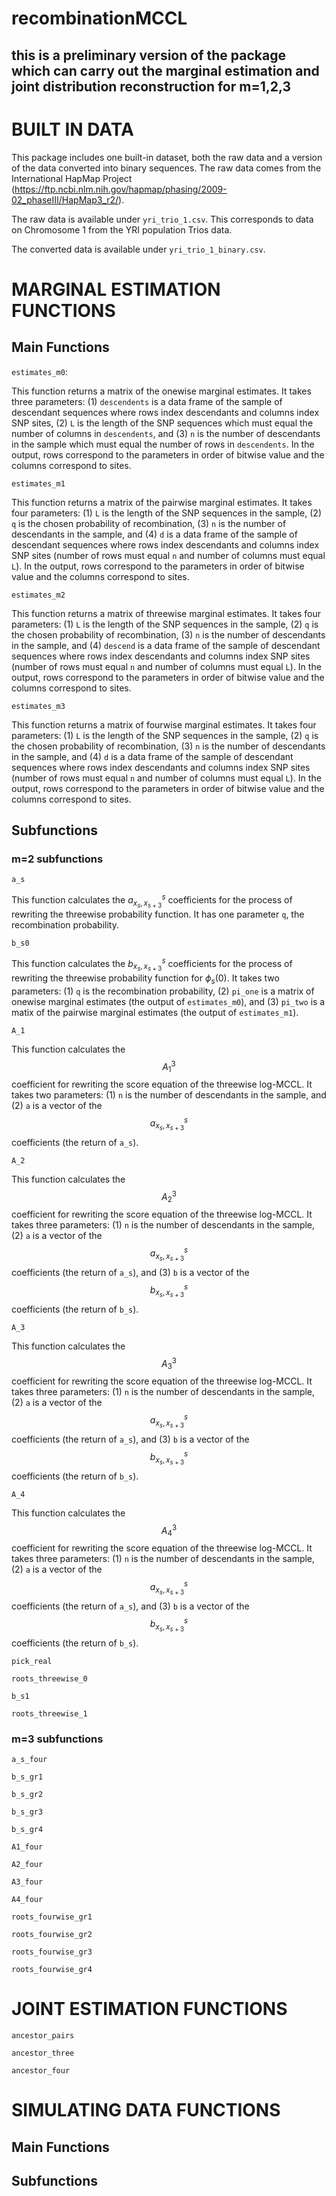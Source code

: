 # recombinationMCCL
## this is a preliminary version of the package which can carry out the marginal estimation and joint distribution reconstruction for m=1,2,3


# BUILT IN DATA

This package includes one built-in dataset, both the raw data and a version of the data converted into binary sequences. The raw data comes from the International HapMap Project (https://ftp.ncbi.nlm.nih.gov/hapmap/phasing/2009-02_phaseIII/HapMap3_r2/).

The raw data is available under `yri_trio_1.csv`. This corresponds to data on Chromosome 1 from the YRI population Trios data.

The converted data is available under `yri_trio_1_binary.csv`.

# MARGINAL ESTIMATION FUNCTIONS

## Main Functions

`estimates_m0`: 

This function returns a matrix of the onewise marginal estimates. It takes three parameters: (1) `descendents` is a data frame of the sample of descendant sequences where rows index descendants and columns index SNP sites, (2) `L` is the length of the SNP sequences which must equal the number of columns in `descendents`, and (3) `n` is the number of descendants in the sample which must equal the number of rows in `descendents`. In the output, rows correspond to the parameters in order of bitwise value and the columns correspond to sites.

`estimates_m1`

This function returns a matrix of the pairwise marginal estimates. It takes four parameters: (1) `L` is the length of the SNP sequences in the sample, (2) `q` is the chosen probability of recombination, (3) `n` is the number of descendants in the sample, and (4) `d` is a data frame of the sample of descendant sequences where rows index descendants and columns index SNP sites (number of rows must equal `n` and number of columns must equal `L`). In the output, rows correspond to the parameters in order of bitwise value and the columns correspond to sites.

`estimates_m2`

This function returns a matrix of threewise marginal estimates. It takes four parameters: (1) `L` is the length of the SNP sequences in the sample, (2) `q` is the chosen probability of recombination, (3) `n` is the number of descendants in the sample, and (4) `descend` is a data frame of the sample of descendant sequences where rows index descendants and columns index SNP sites (number of rows must equal `n` and number of columns must equal `L`). In the output, rows correspond to the parameters in order of bitwise value and the columns correspond to sites.

`estimates_m3`

This function returns a matrix of fourwise marginal estimates. It takes four parameters: (1) `L` is the length of the SNP sequences in the sample, (2) `q` is the chosen probability of recombination, (3) `n` is the number of descendants in the sample, and (4) `d` is a data frame of the sample of descendant sequences where rows index descendants and columns index SNP sites (number of rows must equal `n` and number of columns must equal `L`). In the output, rows correspond to the parameters in order of bitwise value and the columns correspond to sites.

## Subfunctions

### m=2 subfunctions

`a_s`

This function calculates the $a_{x_s,x_{s+3}}^s$ coefficients for the process of rewriting the threewise probability function. It has one parameter `q`, the recombination probability.

`b_s0`

This function calculates the $b_{x_s,x_{s+3}}^s$ coefficients for the process of rewriting the threewise probability function for $\phi_s(0)$. It takes two parameters: (1) `q` is the recombination probability, (2) `pi_one` is a matrix of onewise marginal estimates (the output of `estimates_m0`), and (3) `pi_two` is a matix of the pairwise marginal estimates (the output of `estimates_m1`). 

`A_1`

This function calculates the $$A_1^3$$ coefficient for rewriting the score equation of the threewise log-MCCL. It takes two parameters: (1) `n` is the number of descendants in the sample, and (2) `a` is a vector of the $$a_{x_s,x_{s+3}}^s$$ coefficients (the return of `a_s`).

`A_2`

This function calculates the $$A_2^3$$ coefficient for rewriting the score equation of the threewise log-MCCL. It takes three parameters: (1) `n` is the number of descendants in the sample, (2) `a` is a vector of the $$a_{x_s,x_{s+3}}^s$$ coefficients (the return of `a_s`), and (3) `b` is a vector of the $$b_{x_s,x_{s+3}}^s$$ coefficients (the return of `b_s`).

`A_3`

This function calculates the $$A_3^3$$ coefficient for rewriting the score equation of the threewise log-MCCL. It takes three parameters: (1) `n` is the number of descendants in the sample, (2) `a` is a vector of the $$a_{x_s,x_{s+3}}^s$$ coefficients (the return of `a_s`), and (3) `b` is a vector of the $$b_{x_s,x_{s+3}}^s$$ coefficients (the return of `b_s`).

`A_4`

This function calculates the $$A_4^3$$ coefficient for rewriting the score equation of the threewise log-MCCL. It takes three parameters: (1) `n` is the number of descendants in the sample, (2) `a` is a vector of the $$a_{x_s,x_{s+3}}^s$$ coefficients (the return of `a_s`), and (3) `b` is a vector of the $$b_{x_s,x_{s+3}}^s$$ coefficients (the return of `b_s`).

`pick_real`

`roots_threewise_0`

`b_s1`

`roots_threewise_1`

### m=3 subfunctions

`a_s_four`

`b_s_gr1`

`b_s_gr2`

`b_s_gr3`

`b_s_gr4`

`A1_four`

`A2_four`

`A3_four`

`A4_four`

`roots_fourwise_gr1`

`roots_fourwise_gr2`

`roots_fourwise_gr3`

`roots_fourwise_gr4`

# JOINT ESTIMATION FUNCTIONS

`ancestor_pairs`

`ancestor_three`

`ancestor_four`

# SIMULATING DATA FUNCTIONS

## Main Functions

## Subfunctions
